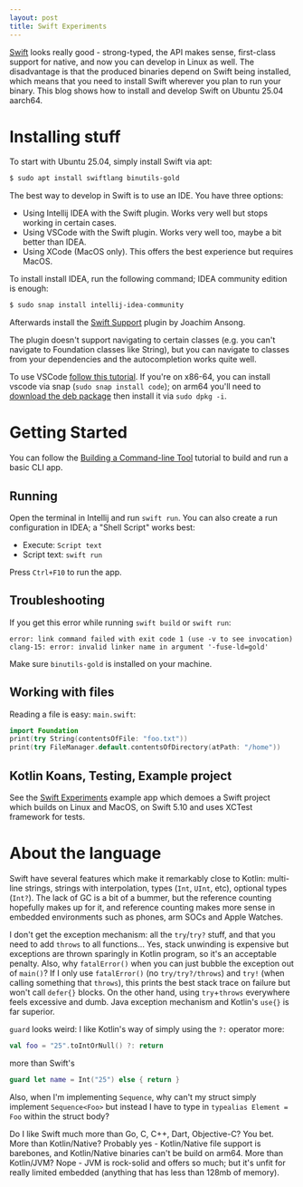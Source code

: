 ```yaml
---
layout: post
title: Swift Experiments
---
```


[Swift](https://www.swift.org/) looks really good - strong-typed,
the API makes sense, first-class support for native, and now you can develop in Linux
as well. The disadvantage is that the produced binaries depend on Swift being installed,
which means that you need to install Swift wherever you plan to run your binary.
This blog shows how to install and develop Swift on Ubuntu 25.04 aarch64.

# Installing stuff

To start with Ubuntu 25.04, simply install Swift via apt:
```bash
$ sudo apt install swiftlang binutils-gold
```

The best way to develop in Swift is to use an IDE. You have three options:

- Using Intellij IDEA with the Swift plugin. Works very well but stops working in certain cases.
- Using VSCode with the Swift plugin. Works very well too, maybe a bit better than IDEA.
- Using XCode (MacOS only). This offers the best experience but requires MacOS.

To install install IDEA, run the following command; IDEA community edition is enough:
```bash
$ sudo snap install intellij-idea-community
```
Afterwards install the [Swift Support](https://plugins.jetbrains.com/plugin/22150-swift-support)
plugin by Joachim Ansong.

The plugin doesn't support navigating to certain classes (e.g. you can't
navigate to Foundation classes like String), but you can navigate to classes from your dependencies
and the autocompletion works quite well.

To use VSCode [follow this tutorial](https://www.swift.org/documentation/articles/getting-started-with-vscode-swift.html).
If you're on x86-64, you can install vscode via snap (`sudo snap install code`);
on arm64 you'll need to [download the deb package](https://code.visualstudio.com/Download)
then install it via `sudo dpkg -i`.

# Getting Started

You can follow the [Building a Command-line Tool](https://www.swift.org/getting-started/cli-swiftpm/)
tutorial to build and run a basic CLI app.

## Running

Open the terminal in Intellij and run `swift run`. You can also create a run configuration
in IDEA; a "Shell Script" works best:

* Execute: `Script text`
* Script text: `swift run`

Press `Ctrl+F10` to run the app.

## Troubleshooting

If you get this error while running `swift build` or `swift run`:
```
error: link command failed with exit code 1 (use -v to see invocation)
clang-15: error: invalid linker name in argument '-fuse-ld=gold'
```
Make sure `binutils-gold` is installed on your machine.

## Working with files

Reading a file is easy: `main.swift`:
```swift
import Foundation
print(try String(contentsOfFile: "foo.txt"))
print(try FileManager.default.contentsOfDirectory(atPath: "/home"))
```

## Kotlin Koans, Testing, Example project

See the [Swift Experiments](https://github.com/mvysny/swift-experiments)
example app which demoes a Swift project which builds on Linux and MacOS,
on Swift 5.10 and uses XCTest framework for tests.

# About the language

Swift have several features which make it remarkably close to Kotlin:
multi-line strings, strings with interpolation, types (`Int`, `UInt`, etc),
optional types (`Int?`).
The lack of GC is a bit of a bummer, but the reference counting hopefully makes
up for it, and reference counting makes more sense in embedded environments such as
phones, arm SOCs and Apple Watches.

I don't get the exception mechanism: all the `try`/`try?` stuff, and that you need
to add `throws` to all functions... Yes, stack unwinding is expensive but exceptions
are thrown sparingly in Kotlin program, so it's an acceptable penalty. Also,
why `fatalError()` when you can just bubble the exception out of `main()`?
If I only use `fatalError()` (no `try/try?/throws`) and `try!` (when calling something
that `throws`), this prints the best stack trace on failure but won't call `defer{}` blocks.
On the other hand, using `try`+`throws` everywhere feels excessive and dumb.
Java exception mechanism and Kotlin's `use{}` is far superior.

`guard` looks weird: I like Kotlin's way of simply using the `?:` operator more:
```kotlin
val foo = "25".toIntOrNull() ?: return
```
more than Swift's
```swift
guard let name = Int("25") else { return }
```

Also, when I'm implementing `Sequence`, why can't my struct simply implement `Sequence<Foo>`
but instead I have to type in `typealias Element = Foo` within the struct body?

Do I like Swift much more than Go, C, C++, Dart, Objective-C? You bet. More than Kotlin/Native?
Probably yes - Kotlin/Native file support is barebones, and Kotlin/Native
binaries can't be build on arm64. More than Kotlin/JVM? Nope - JVM is rock-solid and
offers so much; but it's unfit for really limited embedded (anything that has less than 128mb of memory).
